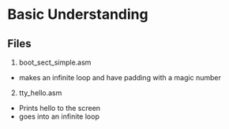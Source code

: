 # Basic Understanding 

## Files
1. boot_sect_simple.asm
- makes an infinite loop and have padding with a magic number
2. tty_hello.asm
- Prints hello to the screen
- goes into an infinite loop